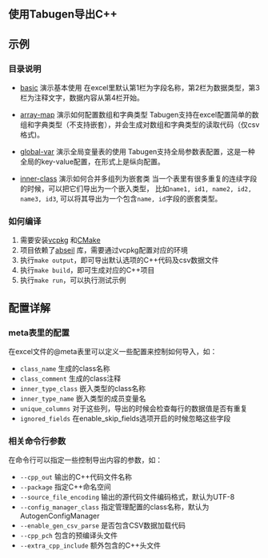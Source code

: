 ## 使用Tabugen导出C++


## 示例

### 目录说明

* [basic](basic) 演示基本使用
    在excel里默认第1栏为字段名称，第2栏为数据类型，第3栏为注释文字，数据内容从第4栏开始。

* [array-map](array-map) 演示如何配置数组和字典类型
    Tabugen支持在excel配置简单的数组和字典类型（不支持嵌套），并会生成对数组和字典类型的读取代码（仅csv格式)。

* [global-var](global-var) 演示全局变量表的使用
    Tabugen支持全局参数表配置，这是一种全局的key-value配置，在形式上是纵向配置。

* [inner-class](inner-class) 演示如何合并多组列为嵌套类
    当一个表里有很多重复的连续字段的时候，可以把它们导出为一个嵌入类型，
    比如`name1, id1, name2, id2, name3, id3`, 可以将其导出为一个包含`name, id`字段的嵌套类型。


### 如何编译

1. 需要安装[vcpkg](https://github.com/microsoft/vcpkg) 和[CMake](https://cmake.org/download)
2. 项目依赖了[abseil](https://github.com/abseil/abseil-cpp) 库，需要通过vcpkg配置对应的环境
3. 执行`make output`，即可导出默认选项的C++代码及csv数据文件
4. 执行`make build`，即可生成对应的C++项目
5. 执行`make run`，可以执行测试示例


## 配置详解


### meta表里的配置

在excel文件的@meta表里可以定义一些配置来控制如何导入，如：

* `class_name`  生成的class名称
* `class_comment`   生成的class注释
* `inner_type_class` 嵌入类型的class名称
* `inner_type_name` 嵌入类型的成员变量名
* `unique_columns` 对于这些列，导出的时候会检查每行的数据值是否有重复
* `ignored_fields` 在enable_skip_fields选项开启的时候忽略这些字段

### 相关命令行参数

在命令行可以指定一些控制导出内容的参数，如：

* `--cpp_out` 输出的C++代码文件名称
* `--package` 指定C++命名空间
* `--source_file_encoding` 输出的源代码文件编码格式，默认为UTF-8
* `--config_manager_class` 指定管理配置的class名称，默认为AutogenConfigManager
* `--enable_gen_csv_parse` 是否包含CSV数据加载代码
* `--cpp_pch` 包含的预编译头文件
* `--extra_cpp_include` 额外包含的C++头文件


